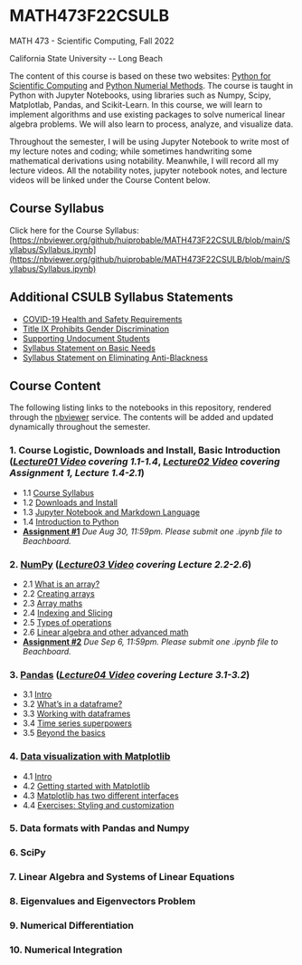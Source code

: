﻿# MATH473F22CSULB

MATH 473 - Scientific Computing, Fall 2022

California State University -- Long Beach

The content of this course is based on these two websites: [Python for Scientific Computing](https://aaltoscicomp.github.io/python-for-scicomp/) and [Python Numerial Methods](https://pythonnumericalmethods.berkeley.edu/notebooks/index.html). The course is taught in Python with Jupyter Notebooks, using libraries such as Numpy, Scipy, Matplotlab, Pandas, and Scikit-Learn. In this course, we will learn to implement algorithms and use existing packages to solve numerical linear algebra problems. We will also learn to process, analyze, and visualize data. 

Throughout the semester, I will be using Jupyter Notebook to write most of my lecture notes and coding; while sometimes handwriting some mathematical derivations using notability. Meanwhile, I will record all my lecture videos. All the notability notes, jupyter notebook notes, and lecture videos will be linked under the Course Content below. 

## Course Syllabus

Click here for the Course Syllabus: [https://nbviewer.org/github/huiprobable/MATH473F22CSULB/blob/main/Syllabus/Syllabus.ipynb](https://nbviewer.org/github/huiprobable/MATH473F22CSULB/blob/main/Syllabus/Syllabus.ipynb)

## Additional CSULB Syllabus Statements

* [COVID-19 Health and Safety Requirements](https://nbviewer.org/github/huiprobable/MATH473F22CSULB/blob/main/Syllabus/Syllabus.ipynb#COVID-19-Health-and-Safety-Requirements)
* [Title IX Prohibits Gender Discrimination](https://nbviewer.org/github/huiprobable/MATH473F22CSULB/blob/main/Syllabus/Syllabus.ipynb#Title-IX-Prohibits-Gender-Discrimination)
* [Supporting Undocument Students](https://nbviewer.org/github/huiprobable/MATH473F22CSULB/blob/main/Syllabus/Syllabus.ipynb#Supporting-Undocument-Students)
* [Syllabus Statement on Basic Needs](https://nbviewer.org/github/huiprobable/MATH473F22CSULB/blob/main/Syllabus/Syllabus.ipynb#Syllabus-Statement-on-Basic-Needs)
* [Syllabus Statement on Eliminating Anti-Blackness](https://nbviewer.org/github/huiprobable/MATH473F22CSULB/blob/main/Syllabus/Syllabus.ipynb#Syllabus-Statement-on-Eliminating-Anti-Blackness)

## Course Content

The following listing links to the notebooks in this repository, rendered through the [nbviewer](http://nbviewer.jupyter.org) service. The contents will be added and updated dynamically throughout the semester. 

### 1. Course Logistic, Downloads and Install, Basic Introduction (*[Lecture01 Video](https://csulb-my.sharepoint.com/:v:/g/personal/paul_sun_csulb_edu/EVOFyfq7cvRHuz-GqE0VEIABppFvKUdYmINOUTNAcKUV0w?e=aAfufc) covering 1.1-1.4*, *[Lecture02 Video](https://csulb-my.sharepoint.com/:v:/g/personal/paul_sun_csulb_edu/EbVot__GVBxGj1ZT21iPNbMBsFCgczzqqYPe9cQqHg8LbQ?e=uz7xZV) covering Assignment 1, Lecture 1.4-2.1*)
* 1.1 [Course Syllabus](https://nbviewer.org/github/huiprobable/MATH473F22CSULB/blob/main/Syllabus/Syllabus.ipynb)
* 1.2 [Downloads and Install](https://nbviewer.org/github/huiprobable/MATH473F22CSULB/blob/main/Lectures/Downloads.ipynb)
* 1.3 [Jupyter Notebook and Markdown Language](https://nbviewer.org/github/huiprobable/MATH473F22CSULB/blob/main/Lectures/Markdown.ipynb)
* 1.4 [Introduction to Python](https://nbviewer.org/github/huiprobable/MATH473F22CSULB/blob/main/Lectures/Lec01.ipynb)
* **[Assignment #1](https://nbviewer.org/github/huiprobable/MATH473F22CSULB/blob/main/Assignments/Assignment01.ipynb)** *Due Aug 30, 11:59pm. Please submit one .ipynb file to Beachboard.*

### 2. [NumPy](https://nbviewer.org/github/huiprobable/MATH473F22CSULB/blob/main/Lectures/Lec02_numPy.ipynb) (*[Lecture03 Video](https://csulb-my.sharepoint.com/:v:/g/personal/paul_sun_csulb_edu/EQC8MRLbygZOjbo7NMkV8G8BA153H0iaPsTYDjgh8CRG9Q?e=wY2atD) covering Lecture 2.2-2.6*)
* 2.1 [What is an array?](https://nbviewer.org/github/huiprobable/MATH473F22CSULB/blob/main/Lectures/Lec02_numPy.ipynb#What-is-an-array?)
* 2.2 [Creating arrays](https://nbviewer.org/github/huiprobable/MATH473F22CSULB/blob/main/Lectures/Lec02_numPy.ipynb#Creating-arrays)
* 2.3 [Array maths](https://nbviewer.org/github/huiprobable/MATH473F22CSULB/blob/main/Lectures/Lec02_numPy.ipynb#Array-maths)
* 2.4 [Indexing and Slicing](https://nbviewer.org/github/huiprobable/MATH473F22CSULB/blob/main/Lectures/Lec02_numPy.ipynb#Indexing-and-Slicing)
* 2.5 [Types of operations](https://nbviewer.org/github/huiprobable/MATH473F22CSULB/blob/main/Lectures/Lec02_numPy.ipynb#Types-of-oper5tions)
* 2.6 [Linear algebra and other advanced math](https://nbviewer.org/github/huiprobable/MATH473F22CSULB/blob/main/Lectures/Lec02_numPy.ipynb#Linear-algebra-and-other-advanced-math)
* **[Assignment #2](https://nbviewer.org/github/huiprobable/MATH473F22CSULB/blob/main/Assignments/Assignment02.ipynb)** *Due Sep 6, 11:59pm. Please submit one .ipynb file to Beachboard.*

### 3. [Pandas](https://nbviewer.org/github/huiprobable/MATH473F22CSULB/blob/main/Lectures/Lec03_pandas.ipynb) (*[Lecture04 Video](https://csulb-my.sharepoint.com/:v:/g/personal/paul_sun_csulb_edu/EQY27uwpy7pPt14TY1cvHIIB0U4J7uBX_CbvEYxFMjZPow?e=tH5KjW) covering Lecture 3.1-3.2*)
* 3.1 [Intro](https://nbviewer.org/github/huiprobable/MATH473F22CSULB/blob/main/Lectures/Lec03_pandas.ipynb#Questions:)
* 3.2 [What’s in a dataframe?](https://nbviewer.org/github/huiprobable/MATH473F22CSULB/blob/main/Lectures/Lec03_pandas.ipynb#What’s-in-a-dataframe?)
* 3.3 [Working with dataframes](https://nbviewer.org/github/huiprobable/MATH473F22CSULB/blob/main/Lectures/Lec03_pandas.ipynb#Working-with-dataframes)
* 3.4 [Time series superpowers](https://nbviewer.org/github/huiprobable/MATH473F22CSULB/blob/main/Lectures/Lec03_pandas.ipynb#Time-series-superpowers)
* 3.5 [Beyond the basics](https://nbviewer.org/github/huiprobable/MATH473F22CSULB/blob/main/Lectures/Lec03_pandas.ipynb#Beyond-the-basics)

### 4. [Data visualization with Matplotlib](https://nbviewer.org/github/huiprobable/MATH473F22CSULB/blob/main/Lectures/Lec04_Matplotlib.ipynb)
* 4.1 [Intro](https://nbviewer.org/github/huiprobable/MATH473F22CSULB/blob/main/Lectures/Lec04_Matplotlib.ipynb#Questions)
* 4.2 [Getting started with Matplotlib](https://nbviewer.org/github/huiprobable/MATH473F22CSULB/blob/main/Lectures/Lec04_Matplotlib.ipynb#Getting_started_with_Matplotlib)
* 4.3 [Matplotlib has two different interfaces](https://nbviewer.org/github/huiprobable/MATH473F22CSULB/blob/main/Lectures/Lec04_Matplotlib.ipynb#Matplotlib_has_two_different_interfaces)
* 4.4 [Exercises: Styling and customization](https://nbviewer.org/github/huiprobable/MATH473F22CSULB/blob/main/Lectures/Lec04_Matplotlib.ipynb#Exercises:_Styling_and_customization)

### 5. Data formats with Pandas and Numpy

### 6. SciPy

### 7. Linear Algebra and Systems of Linear Equations

### 8. Eigenvalues and Eigenvectors Problem

### 9. Numerical Differentiation

### 10. Numerical Integration
